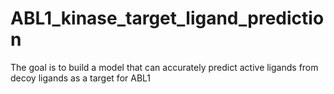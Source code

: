 # ABL1_kinase_target_ligand_prediction
 The goal is to build a model that can accurately predict active ligands from decoy ligands as a target for ABL1
